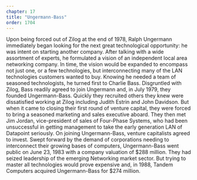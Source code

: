 ```yaml
---
chapter: 17
title: "Ungermann-Bass"
order: 1704
---
```


Upon being forced out of Zilog at the end of 1978, Ralph Ungermann immediately began looking for the next great technological opportunity: he was intent on starting another company. After talking with a wide assortment of experts, he formulated a vision of an independent local area networking company. In time, the vision would be expanded to encompass not just one, or a few technologies, but interconnecting many of the LAN technologies customers wanted to buy. Knowing he needed a team of seasoned technologists, he turned first to Charlie Bass. Disgruntled with Zilog, Bass readily agreed to join Ungermann and, in July 1979, they founded Ungermann-Bass. Quickly they recruited others they knew were dissatisfied working at Zilog including Judith Estrin and John Davidson. But when it came to closing their first round of venture capital, they were forced to bring a seasoned marketing and sales executive aboard. They then met Jim Jordan, vice-president of sales of Four-Phase Systems, who had been unsuccessful in getting management to take the early generation LAN of Datapoint seriously. On joining Ungermann-Bass, venture capitalists agreed to invest. Swept forward by the demand of corporations needing to interconnect their growing bases of computers, Ungermann-Bass went public on June 23, 1983 with a company valuation of $288 million. They had seized leadership of the emerging Networking market sector. But trying to master all technologies would prove expensive and, in 1988, Tandem Computers acquired Ungermann-Bass for $274 million. 

